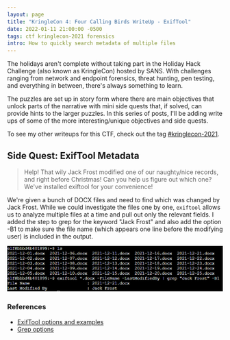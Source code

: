 ```yaml
---
layout: page
title: "KringleCon 4: Four Calling Birds WriteUp - ExifTool"
date: 2022-01-11 21:00:00 -0500
tags: ctf kringlecon-2021 forensics
intro: How to quickly search metadata of multiple files
---
```


The holidays aren't complete without taking part in the Holiday Hack Challenge (also known as KringleCon) hosted by SANS. With challenges ranging from network and endpoint forensics, threat hunting, pen testing, and everything in between, there's always something to learn. 

The puzzles are set up in story form where there are main objectives that unlock parts of the narrative with mini side quests that, if solved, can provide hints to the larger puzzles. In this series of posts, I'll be adding write ups of some of the more interesting/unique objectives and side quests.

To see my other writeups for this CTF, check out the tag [#kringlecon-2021](/tags#kringlecon-2021).

## Side Quest: ExifTool Metadata

> Help! That wily Jack Frost modified one of our naughty/nice records, and right before Christmas! Can you help us figure out which one? We've installed exiftool for your convenience!

We're given a bunch of DOCX files and need to find which was changed by Jack Frost. While we could investigate the files one by one, `exiftool` allows us to analyze multiple files at a time and pull out only the relevant fields. I added the step to grep for the keyword "Jack Frost" and also add the option -B1 to make sure the file name (which appears one line before the modifying user) is included in the output.

![ExifTool Solution](/images/kringlecon2021/exiftool_solution.png)

### References
* [ExifTool options and examples](https://exiftool.org/examples.html)
* [Grep options](https://ss64.com/bash/grep.html)
